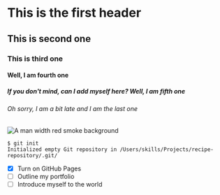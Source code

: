 # This is the first header
## This is second one
### This is third one
#### Well, I am fourth one
##### If you don't mind, can I add myself here? Well, I am fifth one
###### Oh sorry, I am a bit late and I am the last one 

![A man width red smoke background](https://images.unsplash.com/photo-1503249023995-51b0f3778ccf?ixlib=rb-4.0.3&ixid=MnwxMjA3fDB8MHxzZWFyY2h8MjZ8fHBlcnNvbnxlbnwwfHwwfHw%3D&auto=format&fit=crop&w=300&q=10)

```
$ git init
Initialized empty Git repository in /Users/skills/Projects/recipe-repository/.git/
```

- [X] Turn on GitHub Pages
- [ ] Outline my portfolio
- [ ] Introduce myself to the world
